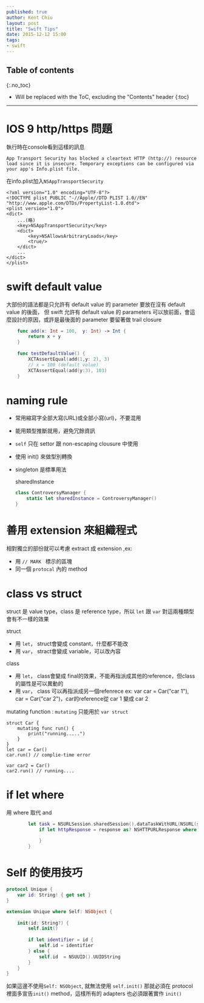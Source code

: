 ```yaml
---
published: true
author: Kent Chiu
layout: post
title: "Swift Tips"
date: 2015-12-12 15:00
tags: 
- swift
---
```


## Table of contents
{:.no_toc}

* Will be replaced with the ToC, excluding the "Contents" header
{:toc}


----------------------------------------------------------------



# IOS 9 http/https 問題

執行時在console看到這樣的訊息

```
App Transport Security has blocked a cleartext HTTP (http://) resource load since it is insecure. Temporary exceptions can be configured via your app's Info.plist file.
```

在info.plist加入`NSAppTransportSecurity`




```
<?xml version="1.0" encoding="UTF-8"?>
<!DOCTYPE plist PUBLIC "-//Apple//DTD PLIST 1.0//EN" "http://www.apple.com/DTDs/PropertyList-1.0.dtd">
<plist version="1.0">
<dict>
    ...(略)
    <key>NSAppTransportSecurity</key>
    <dict>
        <key>NSAllowsArbitraryLoads</key>
        <true/>
    </dict>
    ...
</dict>
</plist>

```

# swift default value

大部份的語法都是只允許有 default value 的 parameter 要放在沒有 default value 的後面，
但 swift 允許有 default value 的 parameters 可以放前面，會這麼設計的原因，或許是最後面的 parameter 要留著做 trail closure 


```swift
    func add(x: Int = 100,  y: Int) -> Int {
        return x + y
    }
    
    func testDefaultValue() {
        XCTAssertEqual(add(1,y: 2), 3)
        // x = 100 (default value)
        XCTAssertEqual(add(y:3), 103)
    }
```



# naming rule

- 常用縮寫字全部大寫(URL)或全部小寫(url)，不要混用
- 能用類型推斷就用，避免冗餘資訊
- `self` 只在 settor 跟 non-escaping clousure 中使用
- 使用 init() 來做型別轉換
- singleton 是標準用法

    sharedInstance
    ```swift
    class ControversyManager {
        static let sharedInstance = ControversyManager()
    }
    ```

# 善用 extension 來組織程式

相對獨立的部份就可以考慮 extract 成 extension ,ex: 

- 用 `// MARK ` 標示的區塊 
- 同一個 `protocal` 內的 method



# class vs struct
struct 是 value type，class 是 reference type，所以 `let` 跟 `var` 對這兩種類型會有不一樣的效果

struct

- 用 `let`， struct會變成 constant，什麼都不能改
- 用 `var`， stract會變成 variable，可以改內容

class

- 用 `let`， class會變成 final的效果，不能再指派成其他的reference，但class的屬性是可以異動的
- 用 `var`， class 可以再指派成另一個refenrece ex: var car = Car("car 1"),  car = Car("car 2")，car的reference從 car 1 變成 car 2

mutating function : `mutating` 只能用於 `var struct`
```swfit 
struct Car {
    mutating func run() {
        print("running.....")
    }
}
let car = Car()
car.run() // complie-time error

var car2 = Car()
car2.run() // running....
```




# if let where 

用 where 取代 and

```swift
        let task = NSURLSession.sharedSession().dataTaskWithURL(NSURL(string: url)!) { (data, response, error) -> Void in
            if let httpResponse = response as? NSHTTPURLResponse where error == nil && data != nil {
                
            }
        }

```


# Self 的使用技巧

```swift
protocol Unique {
    var id: String! { get set }
}

extension Unique where Self: NSObject {
    
    init(id: String?) {
        self.init()
        
        if let identifier = id {
            self.id = identifier
        } else {
            self.id  = NSUUID().UUIDString
        }
    }
}

```
如果這邊不使用`Self: NSObject`, 就無法使用 `self.init()` 那就必須在 protocol 裡面多宣告`init()` method，這樣所有的 adapters 也必須跟著實作 `init()`





